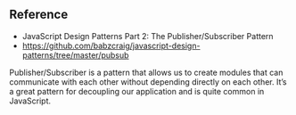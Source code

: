  ## Reference
 - JavaScript Design Patterns Part 2: The Publisher/Subscriber Pattern
  - https://github.com/babzcraig/javascript-design-patterns/tree/master/pubsub

 Publisher/Subscriber is a pattern that allows us to create modules that can communicate with each other without depending directly on each other. It’s a great pattern for decoupling our application and is quite common in JavaScript.